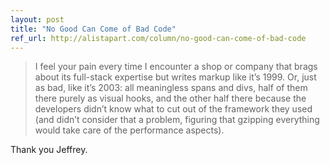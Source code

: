 ```yaml
---
layout: post
title: "No Good Can Come of Bad Code"
ref_url: http://alistapart.com/column/no-good-can-come-of-bad-code
---
```


> I feel your pain every time I encounter a shop or company that brags about its full-stack expertise but writes markup like it’s 1999. Or, just as bad, like it’s 2003: all meaningless spans and divs, half of them there purely as visual hooks, and the other half there because the developers didn’t know what to cut out of the framework they used (and didn’t consider that a problem, figuring that gzipping everything would take care of the performance aspects).

Thank you Jeffrey.
